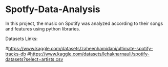 # Spotfy-Data-Analysis
In this project, the music on Spotify was analyzed according to their songs and features using python libraries.


Datasets Links:

#https://www.kaggle.com/datasets/zaheenhamidani/ultimate-spotify-tracks-db
#https://www.kaggle.com/datasets/lehaknarnauli/spotify-datasets?select=artists.csv

